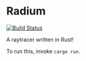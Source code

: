 Radium
======
[![Build Status](https://travis-ci.org/shinjoe/Radium.svg?branch=master)](https://travis-ci.org/shinjoe/Radium)

A raytracer written in Rust!

To run this, invoke `cargo run`.

